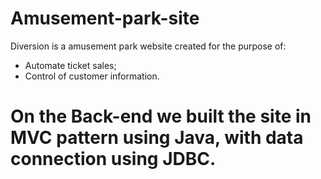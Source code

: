 # Amusement-park-site
Diversion is a amusement park website created for the purpose of: 

- Automate ticket sales;
- Control of customer information.

# On the Back-end we built the site in MVC pattern using Java, with data connection using JDBC.

